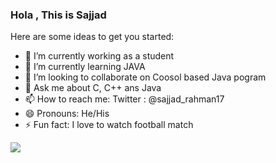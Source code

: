 ### Hola , This is Sajjad

Here are some ideas to get you started:

- 🔭 I’m currently working as a student
- 🌱 I’m currently learning JAVA
- 👯 I’m looking to collaborate on Coosol based Java pogram
- 💬 Ask me about C, C++ ans Java
- 📫 How to reach me: Twitter : @sajjad_rahman17
- 😄 Pronouns: He/His
- ⚡ Fun fact: I love to watch football match 
<img src="https://github-readme-stats.vercel.app/api?username=sajjad-njr&&show_icons=true&title_color=ffffff&icon_color=bb2acf&text_color=daf7dc&bg_color=191919">


